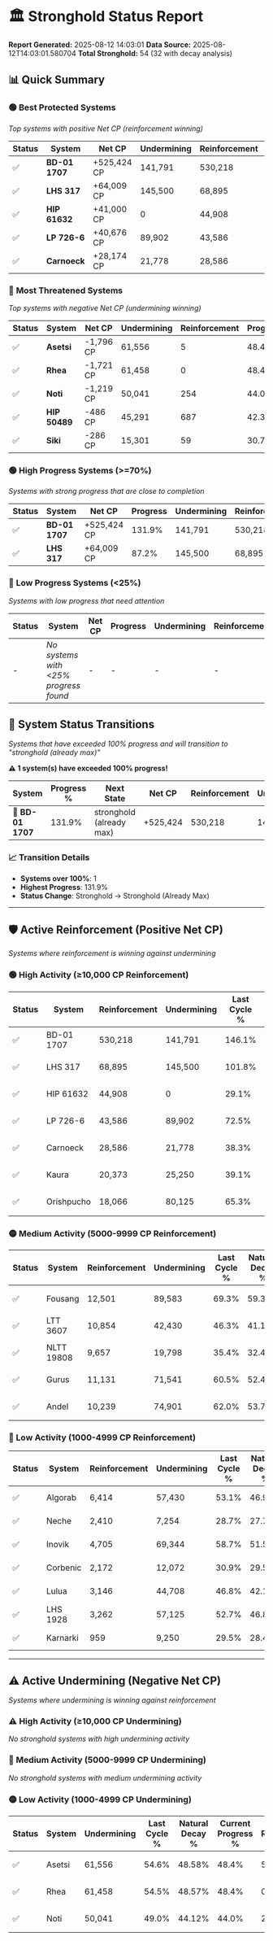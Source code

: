 # 🏛️ Stronghold Status Report

**Report Generated:** 2025-08-12 14:03:01
**Data Source:** 2025-08-12T14:03:01.580704
**Total Stronghold:** 54 (32 with decay analysis)

## 📊 Quick Summary

### 🟢 **Best Protected Systems**
*Top systems with positive Net CP (reinforcement winning)*

| Status | System | Net CP | Undermining | Reinforcement | Progress |
|--------|--------|--------|-------------|---------------|----------|
| ✅ | **BD-01 1707** | +525,424 CP | 141,791 | 530,218 | 131.9% |
| ✅ | **LHS 317** | +64,009 CP | 145,500 | 68,895 | 87.2% |
| ✅ | **HIP 61632** | +41,000 CP | 0 | 44,908 | 29.1% |
| ✅ | **LP 726-6** | +40,676 CP | 89,902 | 43,586 | 63.5% |
| ✅ | **Carnoeck** | +28,174 CP | 21,778 | 28,586 | 36.1% |

### 🔴 **Most Threatened Systems**
*Top systems with negative Net CP (undermining winning)*

| Status | System | Net CP | Undermining | Reinforcement | Progress |
|--------|--------|--------|-------------|---------------|----------|
| ✅ | **Asetsi** | -1,796 CP | 61,556 | 5 | 48.4% |
| ✅ | **Rhea** | -1,721 CP | 61,458 | 0 | 48.4% |
| ✅ | **Noti** | -1,219 CP | 50,041 | 254 | 44.0% |
| ✅ | **HIP 50489** | -486 CP | 45,291 | 687 | 42.3% |
| ✅ | **Siki** | -286 CP | 15,301 | 59 | 30.7% |

### 🟢 **High Progress Systems (>=70%)**
*Systems with strong progress that are close to completion*

| Status | System | Net CP | Progress | Undermining | Reinforcement |
|--------|--------|--------|----------|-------------|---------------|
| ✅ | **BD-01 1707** | +525,424 CP | 131.9% | 141,791 | 530,218 |
| ✅ | **LHS 317** | +64,009 CP | 87.2% | 145,500 | 68,895 |

### 🔴 **Low Progress Systems (<25%)**
*Systems with low progress that need attention*

| Status | System | Net CP | Progress | Undermining | Reinforcement |
|--------|--------|--------|----------|-------------|---------------|
| - | *No systems with <25% progress found* | - | - | - | - |
## 🔄 System Status Transitions  
*Systems that have exceeded 100% progress and will transition to "stronghold (already max)"*

**⚠️ 1 system(s) have exceeded 100% progress!**

| System | Progress % | Next State | Net CP | Reinforcement | Undermining | 
|--------|------------|-------------|--------|---------------|-------------|
| 🚀 **BD-01 1707** | 131.9% | stronghold (already max) | +525,424 | 530,218 | 141,791 |

### 📈 Transition Details
- **Systems over 100%**: 1
- **Highest Progress**: 131.9%
- **Status Change**: Stronghold → Stronghold (Already Max)

---

## 🛡️ Active Reinforcement (Positive Net CP)
*Systems where reinforcement is winning against undermining*

### 🟢 High Activity (≥10,000 CP Reinforcement)

| Status | System | Reinforcement | Undermining | Last Cycle % | Natural Decay % | Current Progress % | Current CP | Net CP | Activity |
|--------|--------|---------------|-------------|--------------|-----------------|-------------------|------------|--------|----------|
| ✅ | BD-01 1707 | 530,218 | 141,791 | 146.1% | 79.36% | 131.9% | 1,319,000 | +525,424 | 🟢 High Reinforcement |
| ✅ | LHS 317 | 68,895 | 145,500 | 101.8% | 80.80% | 87.2% | 872,000 | +64,009 | 🟢 High Reinforcement |
| ✅ | HIP 61632 | 44,908 | 0 | 29.1% | 25.00% | 29.1% | 291,000 | +41,000 | 🟢 High Reinforcement |
| ✅ | LP 726-6 | 43,586 | 89,902 | 72.5% | 59.43% | 63.5% | 635,000 | +40,676 | 🟢 High Reinforcement |
| ✅ | Carnoeck | 28,586 | 21,778 | 38.3% | 33.28% | 36.1% | 361,000 | +28,174 | 🟢 High Reinforcement |
| ✅ | Kaura | 20,373 | 25,250 | 39.1% | 34.62% | 36.6% | 366,000 | +19,836 | 🟢 High Reinforcement |
| ✅ | Orishpucho | 18,066 | 80,125 | 65.3% | 55.73% | 57.3% | 573,000 | +15,653 | 🟢 High Reinforcement |

### 🟡 Medium Activity (5000-9999 CP Reinforcement)

| Status | System | Reinforcement | Undermining | Last Cycle % | Natural Decay % | Current Progress % | Current CP | Net CP | Activity |
|--------|--------|---------------|-------------|--------------|-----------------|-------------------|------------|--------|----------|
| ✅ | Fousang | 12,501 | 89,583 | 69.3% | 59.33% | 60.3% | 603,000 | +9,662 | 🟡 Medium Reinforcement |
| ✅ | LTT 3607 | 10,854 | 42,430 | 46.3% | 41.15% | 42.1% | 421,000 | +9,527 | 🟡 Medium Reinforcement |
| ✅ | NLTT 19808 | 9,657 | 19,798 | 35.4% | 32.48% | 33.4% | 333,999 | +9,208 | 🟡 Medium Reinforcement |
| ✅ | Gurus | 11,131 | 71,541 | 60.5% | 52.41% | 53.3% | 532,999 | +8,946 | 🟡 Medium Reinforcement |
| ✅ | Andel | 10,239 | 74,901 | 62.0% | 53.70% | 54.5% | 545,000 | +7,955 | 🟡 Medium Reinforcement |

### 🔴 Low Activity (1000-4999 CP Reinforcement)

| Status | System | Reinforcement | Undermining | Last Cycle % | Natural Decay % | Current Progress % | Current CP | Net CP | Activity |
|--------|--------|---------------|-------------|--------------|-----------------|-------------------|------------|--------|----------|
| ✅ | Algorab | 6,414 | 57,430 | 53.1% | 46.94% | 47.4% | 474,000 | +4,620 | 🔵 Low Reinforcement |
| ✅ | Neche | 2,410 | 7,254 | 28.7% | 27.74% | 28.0% | 280,000 | +2,609 | 🔵 Low Reinforcement |
| ✅ | Inovik | 4,705 | 69,344 | 58.7% | 51.54% | 51.8% | 518,000 | +2,557 | 🔵 Low Reinforcement |
| ✅ | Corbenic | 2,172 | 12,072 | 30.9% | 29.50% | 29.7% | 297,000 | +1,978 | 🔵 Low Reinforcement |
| ✅ | Lulua | 3,146 | 44,708 | 46.8% | 42.11% | 42.3% | 423,000 | +1,946 | 🔵 Low Reinforcement |
| ✅ | LHS 1928 | 3,262 | 57,125 | 52.7% | 46.85% | 47.0% | 470,000 | +1,541 | 🔵 Low Reinforcement |
| ✅ | Karnarki | 959 | 9,250 | 29.5% | 28.49% | 28.6% | 286,000 | +1,057 | 🔵 Low Reinforcement |


---

## ⚠️ Active Undermining (Negative Net CP)
*Systems where undermining is winning against reinforcement*

### ⚠️ High Activity (≥10,000 CP Undermining)

*No stronghold systems with high undermining activity*

### 🔶 Medium Activity (5000-9999 CP Undermining)

*No stronghold systems with medium undermining activity*

### 🟡 Low Activity (1000-4999 CP Undermining)

| Status | System | Undermining | Last Cycle % | Natural Decay % | Current Progress % | Reinforcement | Current CP | Net CP | Activity |
|--------|--------|-------------|--------------|-----------------|-------------------|---------------|------------|--------|----------|
| ✅ | Asetsi | 61,556 | 54.6% | 48.58% | 48.4% | 5 | 484,000 | -1,796 | 🟡 Low Undermining |
| ✅ | Rhea | 61,458 | 54.5% | 48.57% | 48.4% | 0 | 484,000 | -1,721 | 🟡 Low Undermining |
| ✅ | Noti | 50,041 | 49.0% | 44.12% | 44.0% | 254 | 440,000 | -1,219 | 🟡 Low Undermining |
